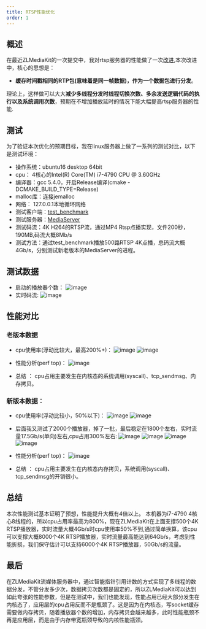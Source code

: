```yaml
---
title: RTSP性能优化
order: 1
---
```

## 概述
在最近ZLMediaKit的一次提交中，我对rtsp服务器的性能做了一次[改进](https://github.com/xiongziliang/ZLMediaKit/commit/b169f94cce1ecbab50248f25ee3b33dd40602fe1),本次改进中，核心的思想是：
- **缓存时间戳相同的RTP包(意味着是同一帧数据)，作为一个数据包进行分发**。

理论上，这样做可以大大**减少多线程分发时线程切换次数、多余发送逻辑代码的执行以及系统调用次数**，预期在不增加播放延时的情况下能大幅提高rtsp服务器的性能.

## 测试
为了验证本次优化的预期目标，我在linux服务器上做了一系列的测试对比，以下是测试环境：

- 操作系统：ubuntu16 desktop 64bit
- cpu： 4核心的Intel(R) Core(TM) i7-4790 CPU @ 3.60GHz
- 编译器：gcc 5.4.0，开启Release编译(cmake -DCMAKE_BUILD_TYPE=Release)
- malloc库：连接jemalloc
- 网络： 127.0.0.1本地循环网络
- 测试客户端：[test_benchmark](https://github.com/xiongziliang/ZLMediaKit/blob/master/tests/test_benchmark.cpp)
- 测试服务器：[MediaServer](https://github.com/xiongziliang/ZLMediaKit/tree/master/server)
- 测试码流：4K H264的RTSP流，通过MP4 Rtsp点播实现，文件200秒，190MB,码流大概8Mb/s
- 测试方法：通过test_benchmark播放500路RTSP 4K点播，总码流大概4Gb/s，分别测试新老版本的MediaServer的进程。


## 测试数据
- 启动的播放器个数：
![image](https://user-images.githubusercontent.com/11495632/78686734-f6d31180-7925-11ea-9ba3-864865a910b9.png)
- 实时码流:
![image](https://user-images.githubusercontent.com/11495632/78686849-1b2eee00-7926-11ea-9434-a4f943021be5.png)

## 性能对比
### 老版本数据
- cpu使用率(浮动比较大，最高200%+)：
![image](https://user-images.githubusercontent.com/11495632/78687097-621ce380-7926-11ea-9adb-80ccbbfca1f3.png)
![image](https://user-images.githubusercontent.com/11495632/78687391-b031e700-7926-11ea-9b81-0339d8d9dafd.png)

- 性能分析(perf top)：
![image](https://user-images.githubusercontent.com/11495632/78687480-c8096b00-7926-11ea-9d72-f21fffa8fd7d.png)

- 总结 ： cpu占用主要发生在内核态的系统调用(syscall)、tcp_sendmsg、内存拷贝。

### 新版本数据：
- cpu使用率(浮动比较小，50%以下)：
![image](https://user-images.githubusercontent.com/11495632/78688226-9e9d0f00-7927-11ea-8d31-49d487f339b4.png)
![image](https://user-images.githubusercontent.com/11495632/78687893-3b12e180-7927-11ea-9e41-653b771405de.png)

- 后面我又测试了2000个播放器，掉了一批，最后稳定在1800个左右，实时流量17.5Gb/s(单向)左右,cpu占用300%左右:
![image](https://user-images.githubusercontent.com/11495632/78741558-39c7d000-798c-11ea-9860-6dc18db1ef0c.png)
![image](https://user-images.githubusercontent.com/11495632/78741649-78f62100-798c-11ea-85a9-1810bf1deaf1.png)
![image](https://user-images.githubusercontent.com/11495632/78741678-8d3a1e00-798c-11ea-9aec-dff834620781.png)
![image](https://user-images.githubusercontent.com/11495632/78741720-ad69dd00-798c-11ea-83c6-1b0b57d79ba2.png)

- 性能分析(perf top)：
![image](https://user-images.githubusercontent.com/11495632/78688104-7a413280-7927-11ea-953b-d3b9a4c5ed0c.png)

- 总结 ： cpu占用主要发生在内核态内存拷贝，系统调用(syscall)、tcp_sendmsg的开销很小。



## 总结
本次性能测试基本证明了预想，性能提升大概有4倍以上。
本机器为i7-4790 4核心8线程的，所以cpu占用率最高为800%，现在ZLMediaKit在上面支撑500个4K RTSP播放器，实时流量大概4Gb/s时cpu使用率50%不到,通过简单换算，该cpu可以支撑大概8000个4K RTSP播放器，实时流量最高能达到64Gb/s，考虑到性能折损，我们保守估计可以支持6000个4K RTSP播放器，50Gb/s的流量。

## 最后
在ZLMediaKit流媒体服务器中，通过智能指针引用计数的方式实现了多线程的数据分发，不管分发多少次，数据拷贝次数都是固定的，所以ZLMediaKit可以达到如此夸张的性能参数，但是在测试中，我们也能发现，性能占用已经大部分发生在内核态了，应用层的cpu占用反而不是瓶颈了。这是因为在内核态，写socket缓存需要做内存拷贝，随着播放器个数的增加，内存拷贝会越来越多，此时性能瓶颈不再是应用层，而是由于内存带宽瓶颈导致的内核性能瓶颈。




